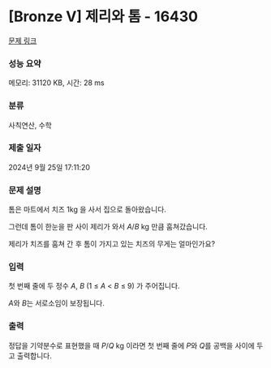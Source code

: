 # [Bronze V] 제리와 톰 - 16430 

[문제 링크](https://www.acmicpc.net/problem/16430) 

### 성능 요약

메모리: 31120 KB, 시간: 28 ms

### 분류

사칙연산, 수학

### 제출 일자

2024년 9월 25일 17:11:20

### 문제 설명

<p>톰은 마트에서 치즈 1kg 을 사서 집으로 돌아왔습니다.</p>

<p>그런데 톰이 한눈을 판 사이 제리가 와서 <em>A</em>/<em>B </em>kg 만큼 훔쳐갔습니다.</p>

<p>제리가 치즈를 훔쳐 간 후 톰이 가지고 있는 치즈의 무게는 얼마인가요?</p>

### 입력 

 <p>첫 번째 줄에 두 정수 <em>A</em>, <em>B</em> (1 ≤ <em>A</em> < <em>B</em> ≤ 9) 가 주어집니다. </p>

<p><em>A</em>와 <em>B</em>는 서로소임이 보장됩니다.</p>

### 출력 

 <p>정답을 기약분수로 표현했을 때 <em>P</em>/<em>Q</em> kg 이라면 첫 번째 줄에 <em>P</em>와 <em>Q</em>를 공백을 사이에 두고 출력합니다. </p>

